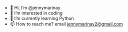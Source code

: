 - 👋 Hi, I’m @jennymarinay
- 👀 I’m interested in coding
- 🌱 I’m currently learning Python
- 📫 How to reach me? email jennymarinay2@gmail.com

<!---
jennymarinay/jennymarinay is a ✨ special ✨ repository because its `README.md` (this file) appears on your GitHub profile.
You can click the Preview link to take a look at your changes.
--->
